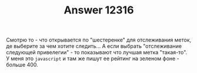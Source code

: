 ﻿---
title: "Answer 12316"
se.owner.user_id: 520359
se.owner.display_name: "ksa"
se.owner.link: "https://ru.meta.stackoverflow.com/users/520359/ksa"
se.answer_id: 12316
se.question_id: 1393
se.post_type: answer
se.is_accepted: False
---
<p>Смотрю то - что открывается по &quot;шестеренке&quot; для отслеживания меток, де выберите за чем хотите следить... А если выбрать &quot;отслеживание следующей привелегии&quot; - то показывают что лучшая метка &quot;такая-то&quot;. У меня это <code>javascript</code> и там же пишут ее рейтинг на зеленом фоне - больше 400.</p>

